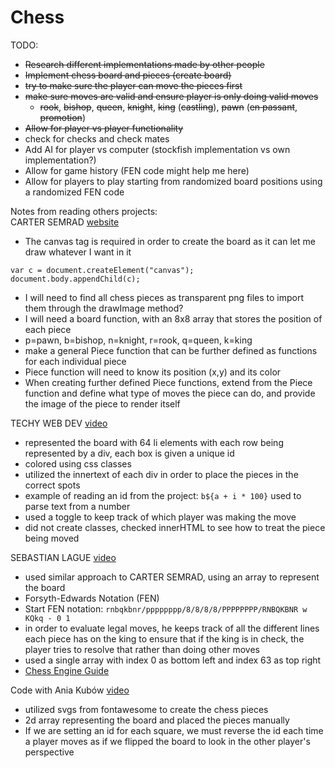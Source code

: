 # Chess
TODO:
- <s>Research different implementations made by other people</s>
- <s>Implement chess board and pieces (create board)</s>
- <s>try to make sure the player can move the pieces first</s>
- <s>make sure moves are valid and ensure player is only doing valid moves</s>
  - <s>rook</s>, <s>bishop</s>, <s>queen</s>, <s>knight</s>, <s>king</s> (<s>castling</s>), <s>pawn</s> (<s>en passant</s>, <s>promotion</s>)
- <s>Allow for player vs player functionality</s>
- check for checks and check mates
- Add AI for player vs computer (stockfish implementation vs own implementation?)
- Allow for game history (FEN code might help me here)
- Allow for players to play starting from randomized board positions using a randomized FEN code

Notes from reading others projects:\
CARTER SEMRAD [website](http://cleverlynamedwebsite.pw/codeperweek/fairy-chess/)
- The canvas tag is required in order to create the board as it can let me draw whatever I want in it
```
var c = document.createElement("canvas");
document.body.appendChild(c);
```
- I will need to find all chess pieces as transparent png files to import them through the drawImage method?
- I will need a board function, with an 8x8 array that stores the position of each piece
- p=pawn, b=bishop, n=knight, r=rook, q=queen, k=king
- make a general Piece function that can be further defined as functions for each individual piece
- Piece function will need to know its position (x,y) and its color
- When creating further defined Piece functions, extend from the Piece function and define what type of moves the piece can do, and provide the image of the piece to render itself

TECHY WEB DEV [video](https://www.youtube.com/watch?v=wYRRVRrK0R8)
- represented the board with 64 li elements with each row being represented by a div, each box is given a unique id
- colored using css classes
- utilized the innertext of each div in order to place the pieces in the correct spots
- example of reading an id from the project: `b${a + i * 100}` used to parse text from a number
- used a toggle to keep track of which player was making the move
- did not create classes, checked innerHTML to see how to treat the piece being moved

SEBASTIAN LAGUE [video](https://www.youtube.com/watch?v=U4ogK0MIzqk)
- used similar approach to CARTER SEMRAD, using an array to represent the board
- Forsyth-Edwards Notation (FEN)
- Start FEN notation: `rnbqkbnr/pppppppp/8/8/8/8/PPPPPPPP/RNBQKBNR w KQkq - 0 1`
- in order to evaluate legal moves, he keeps track of all the different lines each piece has on the king to ensure that if the king is in check, the player tries to resolve that rather than doing other moves
- used a single array with index 0 as bottom left and index 63 as top right
- [Chess Engine Guide](https://www.chessprogramming.org/Main_Page)

Code with Ania Kubów [video](https://www.youtube.com/watch?v=Qv0fvm5B0EM)
- utilized svgs from fontawesome to create the chess pieces
- 2d array representing the board and placed the pieces manually
- If we are setting an id for each square, we must reverse the id each time a player moves as if we flipped the board to look in the other player's perspective